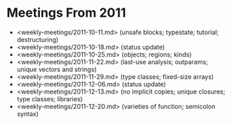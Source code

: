 # Meetings From 2011

* <weekly-meetings/2011-10-11.md> (unsafe blocks; typestate; tutorial; destructuring)
* <weekly-meetings/2011-10-18.md> (status update)
* <weekly-meetings/2011-10-25.md> (objects; regions; kinds)
* <weekly-meetings/2011-11-22.md> (last-use analysis; outparams; unique vectors and strings)
* <weekly-meetings/2011-11-29.md> (type classes; fixed-size arrays)
* <weekly-meetings/2011-12-06.md> (status update)
* <weekly-meetings/2011-12-13.md> (no implicit copies; unique closures; type classes; libraries)
* <weekly-meetings/2011-12-20.md> (varieties of function; semicolon syntax)
